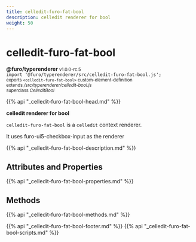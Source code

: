 ```yaml
---
title: celledit-furo-fat-bool
description: celledit renderer for bool
weight: 50
---
```


# celledit-furo-fat-bool
**@furo/typerenderer** <small>v1.0.0-rc.5</small>
<br>`import '@furo/typerenderer/src/celledit-furo-fat-bool.js';`<small>
<br>exports `<celledit-furo-fat-bool>` custom-element-definition
<br>extends */src/typerenderer/celledit-bool.js*
<br>superclass *CelleditBool*</small>

{{% api "_celledit-furo-fat-bool-head.md" %}}

**celledit renderer for bool**

`celledit-furo-fat-bool` is a `celledit` context renderer.

It uses furo-ui5-checkbox-input as the renderer

{{% api "_celledit-furo-fat-bool-description.md" %}}


## Attributes and Properties
{{% api "_celledit-furo-fat-bool-properties.md" %}}



## Methods
{{% api "_celledit-furo-fat-bool-methods.md" %}}





{{% api "_celledit-furo-fat-bool-footer.md" %}}
{{% api "_celledit-furo-fat-bool-scripts.md" %}}
